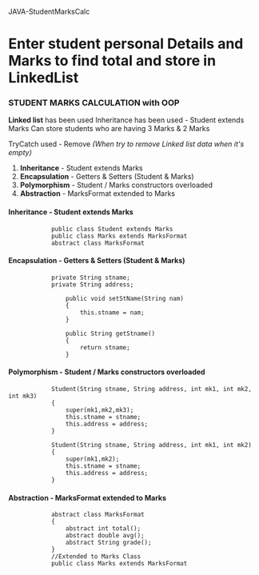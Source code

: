  JAVA-StudentMarksCalc


# Enter student personal Details and Marks to find total and store in LinkedList
### STUDENT MARKS CALCULATION with OOP

**Linked list** has been used Inheritance has been used - Student extends Marks
Can store students who are having 3 Marks & 2 Marks

TryCatch used - Remove *(When try to remove Linked list data when it's empty)*


1. **Inheritance** - Student extends Marks
2. **Encapsulation** - Getters & Setters (Student & Marks)
3. **Polymorphism** - Student / Marks constructors overloaded
4. **Abstraction** - MarksFormat extended to Marks



#### **Inheritance** - Student extends Marks
                public class Student extends Marks
                public class Marks extends MarksFormat
                abstract class MarksFormat
#### **Encapsulation** - Getters & Setters (Student & Marks)
                private String stname;
                private String address;

                    public void setStName(String nam)
                    {
                        this.stname = nam;
                    }

                    public String getStname()
                    {
                        return stname;
                    }
#### **Polymorphism** - Student / Marks constructors overloaded
                Student(String stname, String address, int mk1, int mk2, int mk3)
                {
                    super(mk1,mk2,mk3);
                    this.stname = stname;
                    this.address = address;
                }

                Student(String stname, String address, int mk1, int mk2)
                {
                    super(mk1,mk2);
                    this.stname = stname;
                    this.address = address;
                }
#### **Abstraction** - MarksFormat extended to Marks
                abstract class MarksFormat 
                {
                    abstract int total();
                    abstract double avg();
                    abstract String grade();
                }
                //Extended to Marks Class
                public class Marks extends MarksFormat


            
